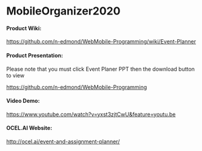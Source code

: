 # MobileOrganizer2020


#### Product Wiki:

https://github.com/n-edmond/WebMobile-Programming/wiki/Event-Planner


#### Product Presentation:

Please note that you must click Event Planer PPT then the download button to view

https://github.com/n-edmond/WebMobile-Programming

#### Video Demo:

https://www.youtube.com/watch?v=yxst3zjtCwU&feature=youtu.be

#### OCEL.AI Website:

http://ocel.ai/event-and-assignment-planner/

